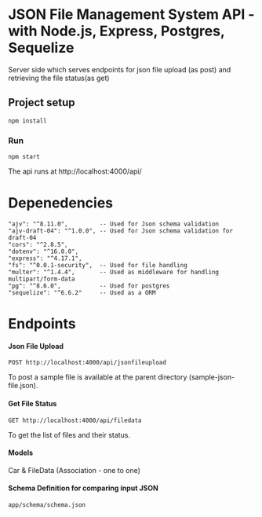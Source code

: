 # JSON File Management System API - with Node.js, Express, Postgres, Sequelize

Server side which serves endpoints for json file upload (as post) and retrieving the file status(as get)

## Project setup
```
npm install
```

### Run
```
npm start
```
The api runs at http://localhost:4000/api/


# Depenedencies
    "ajv": "^8.11.0",         -- Used for Json schema validation
    "ajv-draft-04": "^1.0.0", -- Used for Json schema validation for draft-04
    "cors": "^2.8.5",        
    "dotenv": "^16.0.0",
    "express": "^4.17.1",
    "fs": "^0.0.1-security",  -- Used for file handling
    "multer": "^1.4.4",       -- Used as middleware for handling multipart/form-data
    "pg": "^8.6.0",           -- Used for postgres
    "sequelize": "^6.6.2"     -- Used as a ORM

# Endpoints

#### Json File Upload
```
POST http://localhost:4000/api/jsonfileupload
```
To post a sample file is available at the parent directory (sample-json-file.json).

#### Get File Status
```
GET http://localhost:4000/api/filedata
```
To get the list of files and their status.

#### Models
Car & 
FileData
(Association - one to one)

#### Schema Definition for comparing input JSON
```
app/schema/schema.json
```

